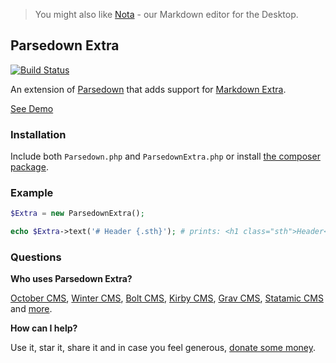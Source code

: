 > You might also like [Nota](https://nota.md/?ref=parsedown-extra) - our Markdown editor for the Desktop.

## Parsedown Extra

[![Build Status](https://img.shields.io/travis/erusev/parsedown-extra/master.svg?style=flat-square)](https://travis-ci.org/erusev/parsedown-extra)

An extension of [Parsedown](http://parsedown.org) that adds support for [Markdown Extra](https://michelf.ca/projects/php-markdown/extra/).

[See Demo](http://parsedown.org/extra/)

### Installation

Include both `Parsedown.php` and `ParsedownExtra.php` or install [the composer package](https://packagist.org/packages/erusev/parsedown-extra).

### Example

``` php
$Extra = new ParsedownExtra();

echo $Extra->text('# Header {.sth}'); # prints: <h1 class="sth">Header</h1>
```

### Questions

**Who uses Parsedown Extra?**

[October CMS](https://octobercms.com/), [Winter CMS](https://wintercms.com/), [Bolt CMS](https://boltcms.io/), [Kirby CMS](https://getkirby.com/), [Grav CMS](https://getgrav.org/), [Statamic CMS](https://www.statamic.com/) and [more](https://www.versioneye.com/php/erusev:parsedown-extra/references).

**How can I help?**

Use it, star it, share it and in case you feel generous, [donate some money](https://www.paypal.com/cgi-bin/webscr?cmd=_s-xclick&hosted_button_id=528P3NZQMP8N2).
